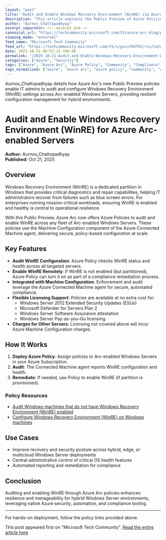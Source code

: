 ```yaml
---
layout: "post"
title: "Audit and Enable Windows Recovery Environment (WinRE) via Azure Arc Policies"
description: "This article explains the Public Preview of Azure Policies designed to audit and enable Windows Recovery Environment (WinRE) on Azure Arc-enabled Windows Servers. IT administrators can leverage these policies, delivered through the Machine Configuration component of the Azure Connected Machine agent, to centrally manage and automate WinRE compliance across hybrid and multicloud server fleets. The content covers policy scope, supported licensing, deployment details, and highlights Azure Arc's role in maintaining resilience in cross-environment Windows Server deployments."
author: "Aurnov_Chattopadhyay"
excerpt_separator: <!--excerpt_end-->
canonical_url: "https://techcommunity.microsoft.com/t5/azure-arc-blog/public-preview-audit-and-enable-windows-recovery-environment/ba-p/4462939"
viewing_mode: "external"
feed_name: "Microsoft Tech Community"
feed_url: "https://techcommunity.microsoft.com/t5/s/gxcuf89792/rss/Category?category.id=Azure"
date: 2025-10-21 00:53:23 +00:00
permalink: "/2025-10-21-Audit-and-Enable-Windows-Recovery-Environment-WinRE-via-Azure-Arc-Policies.html"
categories: ["Azure", "Security"]
tags: ["Azure", "Azure Arc", "Azure Policy", "Community", "Compliance", "Configuration Management", "Connected Machine Agent", "Defender For Servers", "ESU", "Hybrid Cloud", "Machine Configuration", "Policy Enforcement", "Security", "Server Resiliency", "Windows Recovery Environment", "Windows Server", "WinRE"]
tags_normalized: ["azure", "azure arc", "azure policy", "community", "compliance", "configuration management", "connected machine agent", "defender for servers", "esu", "hybrid cloud", "machine configuration", "policy enforcement", "security", "server resiliency", "windows recovery environment", "windows server", "winre"]
---
```


Aurnov_Chattopadhyay details how Azure Arc's new Public Preview policies enable IT admins to audit and configure Windows Recovery Environment (WinRE) settings across Arc-enabled Windows Servers, providing resilient configuration management for hybrid environments.<!--excerpt_end-->

# Audit and Enable Windows Recovery Environment (WinRE) for Azure Arc-enabled Servers

**Author:** Aurnov_Chattopadhyay  
**Published:** Oct 21, 2025

## Overview

Windows Recovery Environment (WinRE) is a dedicated partition in Windows that provides critical diagnostics and repair capabilities, helping IT administrators recover from failures such as blue screen errors. For enterprises running mission-critical workloads, ensuring WinRE is enabled and healthy is central to operational resilience.

With this Public Preview, Azure Arc now offers Azure Policies to audit and enable WinRE across any fleet of Arc-enabled Windows Servers. These policies use the Machine Configuration component of the Azure Connected Machine agent, delivering secure, policy-based configuration at scale.

## Key Features

- **Audit WinRE Configuration**: Azure Policy checks WinRE status and health across all targeted servers.
- **Enable WinRE Remotely**: If WinRE is not enabled (but partitioned), Azure Policy can turn it on as part of a compliance remediation process.
- **Integrated with Machine Configuration**: Enforcement and audit leverage the Azure Connected Machine agent for secure, automated compliance.
- **Flexible Licensing Support**: Policies are available at no extra cost for:
  - Windows Server 2012 Extended Security Updates (ESUs)
  - Microsoft Defender for Servers Plan 2
  - Windows Server Software Assurance attestation
  - Windows Server Pay-as-you-Go licensing
- **Charges for Other Servers**: Licensing not covered above will incur Azure Machine Configuration charges.

## How It Works

1. **Deploy Azure Policy**: Assign policies to Arc-enabled Windows Servers in your Azure Subscription.
2. **Audit**: The Connected Machine agent reports WinRE configuration and health.
3. **Remediate**: If needed, use Policy to enable WinRE (if partition is provisioned).

### Policy Resources

- [Audit Windows machines that do not have Windows Recovery Environment (WinRE) enabled](https://portal.azure.com/#blade/Microsoft_Azure_Policy/PolicyDetailBlade/definitionId/%2Fproviders%2FMicrosoft.Authorization%2FpolicyDefinitions%2Fea13dcd3-9b62-4fa0-9462-1695a76d0e59)
- [Configure Windows Recovery Environment (WinRE) on Windows machines](https://portal.azure.com/#blade/Microsoft_Azure_Policy/PolicyDetailBlade/definitionId/%2Fproviders%2FMicrosoft.Authorization%2FpolicyDefinitions%2Fdd970030-1eb5-4d03-b72e-e2c59dcbb202)

## Use Cases

- Improve recovery and security posture across hybrid, edge, or multicloud Windows Server deployments
- Central administrative control of critical OS health features
- Automated reporting and remediation for compliance

## Conclusion

Auditing and enabling WinRE through Azure Arc policies enhances resilience and manageability for hybrid Windows Server environments, leveraging native Azure security, automation, and compliance tooling.

---

For hands-on deployment, follow the policy links provided above.

This post appeared first on "Microsoft Tech Community". [Read the entire article here](https://techcommunity.microsoft.com/t5/azure-arc-blog/public-preview-audit-and-enable-windows-recovery-environment/ba-p/4462939)
